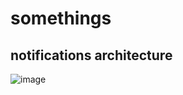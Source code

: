 # somethings


## notifications architecture
![image](https://user-images.githubusercontent.com/82504981/227458018-b7595fbb-4352-4980-84de-bf16ce3c5a2f.png)

